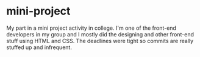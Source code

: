 # mini-project

My part in a mini project activity in college. I'm one of the front-end developers in my group and I mostly did the designing and other front-end stuff using HTML and CSS. The deadlines were tight so commits are really stuffed up and infrequent.
